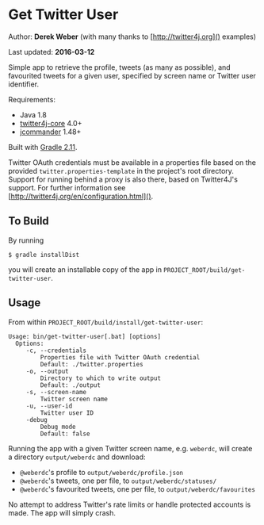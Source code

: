 # Get Twitter User

Author: **Derek Weber** (with many thanks to [http://twitter4j.org]() examples)

Last updated: **2016-03-12**

Simple app to retrieve the profile, tweets (as many as possible), and favourited
tweets for a given user, specified by screen name or Twitter user identifier.

Requirements:
 + Java 1.8
 + [twitter4j-core](http://twitter4j.org) 4.0+
 + [jcommander](http://jcommander.org) 1.48+

Built with [Gradle 2.11](http://gradle.org).

Twitter OAuth credentials must be available in a properties file based on the
provided `twitter.properties-template` in the project's root directory. Support
for running behind a proxy is also there, based on Twitter4J's support. For
further information see [http://twitter4j.org/en/configuration.html]().

## To Build

By running

`$ gradle installDist`

you will create an installable copy of the app in `PROJECT_ROOT/build/get-twitter-user`.

## Usage
From within `PROJECT_ROOT/build/install/get-twitter-user`:
```
Usage: bin/get-twitter-user[.bat] [options]
  Options:
     -c, --credentials
         Properties file with Twitter OAuth credential
         Default: ./twitter.properties
     -o, --output
         Directory to which to write output
         Default: ./output
     -s, --screen-name
         Twitter screen name
     -u, --user-id
         Twitter user ID
     -debug
         Debug mode
         Default: false
```

Running the app with a given Twitter screen name, e.g. `weberdc`, will create
a directory `output/weberdc` and download:

 + `@weberdc`'s profile to `output/weberdc/profile.json`
 + `@weberdc`'s tweets, one per file, to `output/weberdc/statuses/`
 + `@weberdc`'s favourited tweets, one per file, to `output/weberdc/favourites`

No attempt to address Twitter's rate limits or handle protected accounts is made.
The app will simply crash.